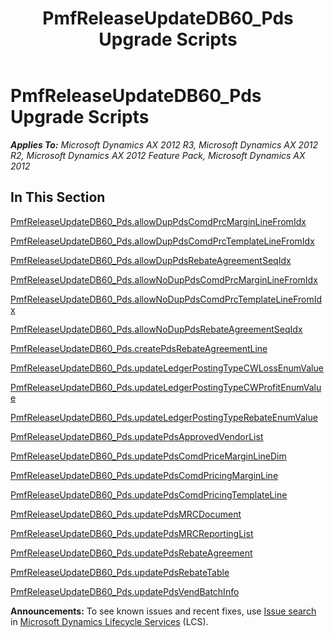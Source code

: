 ﻿---
title: PmfReleaseUpdateDB60_Pds Upgrade Scripts
TOCTitle: PmfReleaseUpdateDB60_Pds Upgrade Scripts
ms:assetid: 68d75437-bb1b-41cf-9c62-f5161a9097dd
ms:mtpsurl: https://msdn.microsoft.com/en-us/library/JJ685616(v=AX.60)
ms:contentKeyID: 49708818
ms.date: 05/18/2015
mtps_version: v=AX.60
---

# PmfReleaseUpdateDB60\_Pds Upgrade Scripts 


_**Applies To:** Microsoft Dynamics AX 2012 R3, Microsoft Dynamics AX 2012 R2, Microsoft Dynamics AX 2012 Feature Pack, Microsoft Dynamics AX 2012_

## In This Section

[PmfReleaseUpdateDB60\_Pds.allowDupPdsComdPrcMarginLineFromIdx](pmfreleaseupdatedb60-pds-allowduppdscomdprcmarginlinefromidx.md)

[PmfReleaseUpdateDB60\_Pds.allowDupPdsComdPrcTemplateLineFromIdx](pmfreleaseupdatedb60-pds-allowduppdscomdprctemplatelinefromidx.md)

[PmfReleaseUpdateDB60\_Pds.allowDupPdsRebateAgreementSeqIdx](pmfreleaseupdatedb60-pds-allowduppdsrebateagreementseqidx.md)

[PmfReleaseUpdateDB60\_Pds.allowNoDupPdsComdPrcMarginLineFromIdx](pmfreleaseupdatedb60-pds-allownoduppdscomdprcmarginlinefromidx.md)

[PmfReleaseUpdateDB60\_Pds.allowNoDupPdsComdPrcTemplateLineFromIdx](pmfreleaseupdatedb60-pds-allownoduppdscomdprctemplatelinefromidx.md)

[PmfReleaseUpdateDB60\_Pds.allowNoDupPdsRebateAgreementSeqIdx](pmfreleaseupdatedb60-pds-allownoduppdsrebateagreementseqidx.md)

[PmfReleaseUpdateDB60\_Pds.createPdsRebateAgreementLine](pmfreleaseupdatedb60-pds-createpdsrebateagreementline.md)

[PmfReleaseUpdateDB60\_Pds.updateLedgerPostingTypeCWLossEnumValue](pmfreleaseupdatedb60-pds-updateledgerpostingtypecwlossenumvalue.md)

[PmfReleaseUpdateDB60\_Pds.updateLedgerPostingTypeCWProfitEnumValue](pmfreleaseupdatedb60-pds-updateledgerpostingtypecwprofitenumvalue.md)

[PmfReleaseUpdateDB60\_Pds.updateLedgerPostingTypeRebateEnumValue](pmfreleaseupdatedb60-pds-updateledgerpostingtyperebateenumvalue.md)

[PmfReleaseUpdateDB60\_Pds.updatePdsApprovedVendorList](pmfreleaseupdatedb60-pds-updatepdsapprovedvendorlist.md)

[PmfReleaseUpdateDB60\_Pds.updatePdsComdPriceMarginLineDim](pmfreleaseupdatedb60-pds-updatepdscomdpricemarginlinedim.md)

[PmfReleaseUpdateDB60\_Pds.updatePdsComdPricingMarginLine](pmfreleaseupdatedb60-pds-updatepdscomdpricingmarginline.md)

[PmfReleaseUpdateDB60\_Pds.updatePdsComdPricingTemplateLine](pmfreleaseupdatedb60-pds-updatepdscomdpricingtemplateline.md)

[PmfReleaseUpdateDB60\_Pds.updatePdsMRCDocument](pmfreleaseupdatedb60-pds-updatepdsmrcdocument.md)

[PmfReleaseUpdateDB60\_Pds.updatePdsMRCReportingList](pmfreleaseupdatedb60-pds-updatepdsmrcreportinglist.md)

[PmfReleaseUpdateDB60\_Pds.updatePdsRebateAgreement](pmfreleaseupdatedb60-pds-updatepdsrebateagreement.md)

[PmfReleaseUpdateDB60\_Pds.updatePdsRebateTable](pmfreleaseupdatedb60-pds-updatepdsrebatetable.md)

[PmfReleaseUpdateDB60\_Pds.updatePdsVendBatchInfo](pmfreleaseupdatedb60-pds-updatepdsvendbatchinfo.md)

  
**Announcements:** To see known issues and recent fixes, use [Issue search](http://go.microsoft.com/fwlink/?linkid=389258) in [Microsoft Dynamics Lifecycle Services](http://go.microsoft.com/fwlink/?linkid=306505) (LCS).

